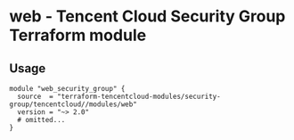 # web - Tencent Cloud Security Group Terraform module
## Usage
```hcl
module "web_security_group" {
  source  = "terraform-tencentcloud-modules/security-group/tencentcloud//modules/web"
  version = "~> 2.0"
  # omitted...
}
```
<!-- BEGINNING OF PRE-COMMIT-TERRAFORM DOCS HOOK -->
<!-- END OF PRE-COMMIT-TERRAFORM DOCS HOOK -->
